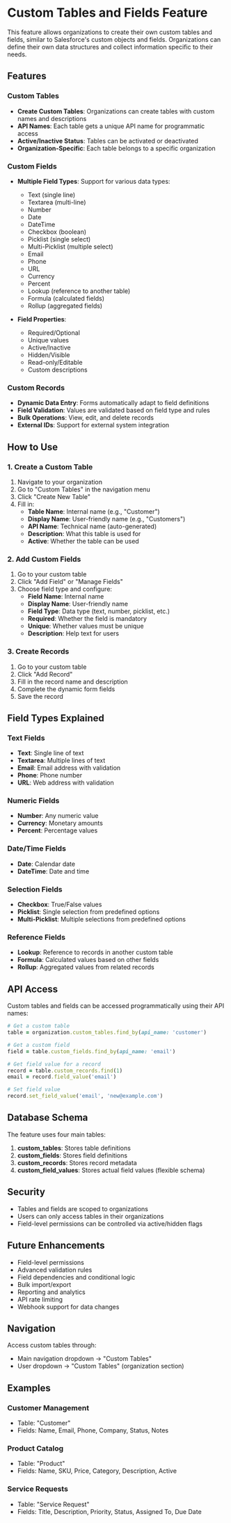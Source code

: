 # Custom Tables and Fields Feature

This feature allows organizations to create their own custom tables and fields, similar to Salesforce's custom objects and fields. Organizations can define their own data structures and collect information specific to their needs.

## Features

### Custom Tables
- **Create Custom Tables**: Organizations can create tables with custom names and descriptions
- **API Names**: Each table gets a unique API name for programmatic access
- **Active/Inactive Status**: Tables can be activated or deactivated
- **Organization-Specific**: Each table belongs to a specific organization

### Custom Fields
- **Multiple Field Types**: Support for various data types:
  - Text (single line)
  - Textarea (multi-line)
  - Number
  - Date
  - DateTime
  - Checkbox (boolean)
  - Picklist (single select)
  - Multi-Picklist (multiple select)
  - Email
  - Phone
  - URL
  - Currency
  - Percent
  - Lookup (reference to another table)
  - Formula (calculated fields)
  - Rollup (aggregated fields)

- **Field Properties**:
  - Required/Optional
  - Unique values
  - Active/Inactive
  - Hidden/Visible
  - Read-only/Editable
  - Custom descriptions

### Custom Records
- **Dynamic Data Entry**: Forms automatically adapt to field definitions
- **Field Validation**: Values are validated based on field type and rules
- **Bulk Operations**: View, edit, and delete records
- **External IDs**: Support for external system integration

## How to Use

### 1. Create a Custom Table
1. Navigate to your organization
2. Go to "Custom Tables" in the navigation menu
3. Click "Create New Table"
4. Fill in:
   - **Table Name**: Internal name (e.g., "Customer")
   - **Display Name**: User-friendly name (e.g., "Customers")
   - **API Name**: Technical name (auto-generated)
   - **Description**: What this table is used for
   - **Active**: Whether the table can be used

### 2. Add Custom Fields
1. Go to your custom table
2. Click "Add Field" or "Manage Fields"
3. Choose field type and configure:
   - **Field Name**: Internal name
   - **Display Name**: User-friendly name
   - **Field Type**: Data type (text, number, picklist, etc.)
   - **Required**: Whether the field is mandatory
   - **Unique**: Whether values must be unique
   - **Description**: Help text for users

### 3. Create Records
1. Go to your custom table
2. Click "Add Record"
3. Fill in the record name and description
4. Complete the dynamic form fields
5. Save the record

## Field Types Explained

### Text Fields
- **Text**: Single line of text
- **Textarea**: Multiple lines of text
- **Email**: Email address with validation
- **Phone**: Phone number
- **URL**: Web address with validation

### Numeric Fields
- **Number**: Any numeric value
- **Currency**: Monetary amounts
- **Percent**: Percentage values

### Date/Time Fields
- **Date**: Calendar date
- **DateTime**: Date and time

### Selection Fields
- **Checkbox**: True/False values
- **Picklist**: Single selection from predefined options
- **Multi-Picklist**: Multiple selections from predefined options

### Reference Fields
- **Lookup**: Reference to records in another custom table
- **Formula**: Calculated values based on other fields
- **Rollup**: Aggregated values from related records

## API Access

Custom tables and fields can be accessed programmatically using their API names:

```ruby
# Get a custom table
table = organization.custom_tables.find_by(api_name: 'customer')

# Get a custom field
field = table.custom_fields.find_by(api_name: 'email')

# Get field value for a record
record = table.custom_records.find(1)
email = record.field_value('email')

# Set field value
record.set_field_value('email', 'new@example.com')
```

## Database Schema

The feature uses four main tables:

1. **custom_tables**: Stores table definitions
2. **custom_fields**: Stores field definitions
3. **custom_records**: Stores record metadata
4. **custom_field_values**: Stores actual field values (flexible schema)

## Security

- Tables and fields are scoped to organizations
- Users can only access tables in their organizations
- Field-level permissions can be controlled via active/hidden flags

## Future Enhancements

- Field-level permissions
- Advanced validation rules
- Field dependencies and conditional logic
- Bulk import/export
- Reporting and analytics
- API rate limiting
- Webhook support for data changes

## Navigation

Access custom tables through:
- Main navigation dropdown → "Custom Tables"
- User dropdown → "Custom Tables" (organization section)

## Examples

### Customer Management
- Table: "Customer"
- Fields: Name, Email, Phone, Company, Status, Notes

### Product Catalog
- Table: "Product"
- Fields: Name, SKU, Price, Category, Description, Active

### Service Requests
- Table: "Service Request"
- Fields: Title, Description, Priority, Status, Assigned To, Due Date 